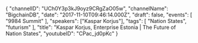 {
    "channelID": "UCh0Y3p3kJ9oyz9CRgZaO05w",
    "channelName": "BigchainDB",
    "date": "2017-11-10T09:46:14.000Z",
    "draft": false,
    "events": [
        "9984 Summit"
    ],
    "speakers": ["Kaspar Korjus"],
    "tags": [
        "Nation States",
        "futurism"
    ],
    "title": "Kaspar Korjus, Enterprise Estonia | The Future of Nation States",
    "youtubeID": "CPac_jd0pKc"
}
